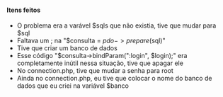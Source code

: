 #### Itens feitos

* O problema era a varável $sqls que não existia, tive que mudar para $sql
* Faltava um ; na "$consulta = $pdo->prepare($sql)"
* Tive que criar um banco de dados
* Esse código "$consulta->bindParam(":login", $login);" era completamente inútil nessa situação, tive que apagar ele
* No connection.php, tive que mudar a senha para root
* Ainda no connection.php, eu tive que colocar o nome do banco de dados que eu criei na variável $banco